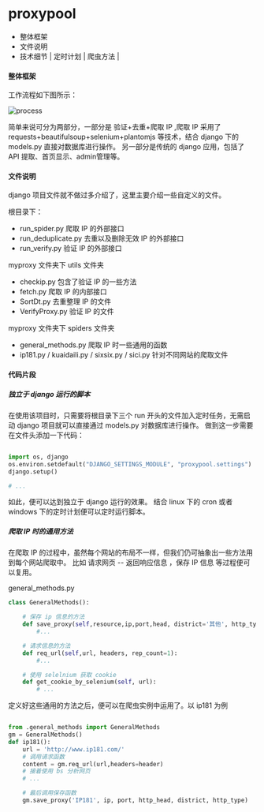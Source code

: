 # proxypool

- 整体框架
- 文件说明
- 技术细节 | 定时计划 | 爬虫方法 |


#### 整体框架
工作流程如下图所示：

![process](./images/process.png)

简单来说可分为两部分，一部分是 验证+去重+爬取 IP ,爬取 IP 采用了 requests+beautifulsoup+selenium+plantomjs 等技术，结合 django 下的 models.py 直接对数据库进行操作。
另一部分是传统的 django 应用，包括了 API 提取、首页显示、admin管理等。

#### 文件说明

django 项目文件就不做过多介绍了，这里主要介绍一些自定义的文件。

根目录下：

- run_spider.py 爬取 IP 的外部接口
- run_deduplicate.py 去重以及删除无效 IP 的外部接口
- run_verify.py 验证 IP 的外部接口

myproxy 文件夹下 utils 文件夹

- checkip.py 包含了验证 IP 的一些方法
- fetch.py 爬取 IP 的内部接口
- SortDt.py 去重整理 IP 的文件
- VerifyProxy.py 验证 IP 的文件

myproxy 文件夹下 spiders 文件夹

- general_methods.py 爬取 IP 时一些通用的函数
- ip181.py / kuaidaili.py / sixsix.py / sici.py 针对不同网站的爬取文件

#### 代码片段

##### 独立于 django 运行的脚本

在使用该项目时，只需要将根目录下三个 run 开头的文件加入定时任务，无需启动 django 项目就可以直接通过 models.py 对数据库进行操作。
做到这一步需要在文件头添加一下代码：

```python

import os, django
os.environ.setdefault("DJANGO_SETTINGS_MODULE", "proxypool.settings")
django.setup()

# ...
```

如此，便可以达到独立于 django 运行的效果。
结合 linux 下的 cron 或者 windows 下的定时计划便可以定时运行脚本。

##### 爬取 IP 时的通用方法

在爬取 IP 的过程中，虽然每个网站的布局不一样，但我们仍可抽象出一些方法用到每个网站爬取中。
比如 请求网页 -- 返回响应信息 ，保存 IP 信息 等过程便可以复用。

general_methods.py

```python
class GeneralMethods():

    # 保存 ip 信息的方法
    def save_proxy(self,resource,ip,port,head, district='其他', http_type='O'):
        #...

    # 请求信息的方法
    def req_url(self,url, headers, rep_count=1):
        #...

    # 使用 selelnium 获取 cookie
    def get_cookie_by_selenium(self, url):
        # ...

```

定义好这些通用的方法之后，便可以在爬虫实例中运用了。以 ip181 为例


```python

from .general_methods import GeneralMethods
gm = GeneralMethods()
def ip181():
    url = 'http://www.ip181.com/'
    # 调用请求函数
    content = gm.req_url(url,headers=header)
    # 接着使用 bs 分析网页
    # ...

    # 最后调用保存函数
    gm.save_proxy('IP181', ip, port, http_head, district, http_type)

```
